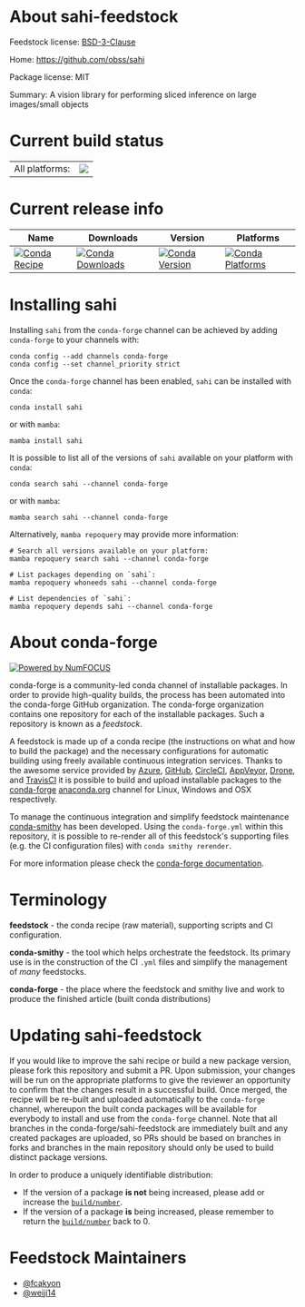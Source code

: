 About sahi-feedstock
====================

Feedstock license: [BSD-3-Clause](https://github.com/conda-forge/sahi-feedstock/blob/main/LICENSE.txt)

Home: https://github.com/obss/sahi

Package license: MIT

Summary: A vision library for performing sliced inference on large images/small objects

Current build status
====================


<table><tr><td>All platforms:</td>
    <td>
      <a href="https://dev.azure.com/conda-forge/feedstock-builds/_build/latest?definitionId=14119&branchName=main">
        <img src="https://dev.azure.com/conda-forge/feedstock-builds/_apis/build/status/sahi-feedstock?branchName=main">
      </a>
    </td>
  </tr>
</table>

Current release info
====================

| Name | Downloads | Version | Platforms |
| --- | --- | --- | --- |
| [![Conda Recipe](https://img.shields.io/badge/recipe-sahi-green.svg)](https://anaconda.org/conda-forge/sahi) | [![Conda Downloads](https://img.shields.io/conda/dn/conda-forge/sahi.svg)](https://anaconda.org/conda-forge/sahi) | [![Conda Version](https://img.shields.io/conda/vn/conda-forge/sahi.svg)](https://anaconda.org/conda-forge/sahi) | [![Conda Platforms](https://img.shields.io/conda/pn/conda-forge/sahi.svg)](https://anaconda.org/conda-forge/sahi) |

Installing sahi
===============

Installing `sahi` from the `conda-forge` channel can be achieved by adding `conda-forge` to your channels with:

```
conda config --add channels conda-forge
conda config --set channel_priority strict
```

Once the `conda-forge` channel has been enabled, `sahi` can be installed with `conda`:

```
conda install sahi
```

or with `mamba`:

```
mamba install sahi
```

It is possible to list all of the versions of `sahi` available on your platform with `conda`:

```
conda search sahi --channel conda-forge
```

or with `mamba`:

```
mamba search sahi --channel conda-forge
```

Alternatively, `mamba repoquery` may provide more information:

```
# Search all versions available on your platform:
mamba repoquery search sahi --channel conda-forge

# List packages depending on `sahi`:
mamba repoquery whoneeds sahi --channel conda-forge

# List dependencies of `sahi`:
mamba repoquery depends sahi --channel conda-forge
```


About conda-forge
=================

[![Powered by
NumFOCUS](https://img.shields.io/badge/powered%20by-NumFOCUS-orange.svg?style=flat&colorA=E1523D&colorB=007D8A)](https://numfocus.org)

conda-forge is a community-led conda channel of installable packages.
In order to provide high-quality builds, the process has been automated into the
conda-forge GitHub organization. The conda-forge organization contains one repository
for each of the installable packages. Such a repository is known as a *feedstock*.

A feedstock is made up of a conda recipe (the instructions on what and how to build
the package) and the necessary configurations for automatic building using freely
available continuous integration services. Thanks to the awesome service provided by
[Azure](https://azure.microsoft.com/en-us/services/devops/), [GitHub](https://github.com/),
[CircleCI](https://circleci.com/), [AppVeyor](https://www.appveyor.com/),
[Drone](https://cloud.drone.io/welcome), and [TravisCI](https://travis-ci.com/)
it is possible to build and upload installable packages to the
[conda-forge](https://anaconda.org/conda-forge) [anaconda.org](https://anaconda.org/)
channel for Linux, Windows and OSX respectively.

To manage the continuous integration and simplify feedstock maintenance
[conda-smithy](https://github.com/conda-forge/conda-smithy) has been developed.
Using the ``conda-forge.yml`` within this repository, it is possible to re-render all of
this feedstock's supporting files (e.g. the CI configuration files) with ``conda smithy rerender``.

For more information please check the [conda-forge documentation](https://conda-forge.org/docs/).

Terminology
===========

**feedstock** - the conda recipe (raw material), supporting scripts and CI configuration.

**conda-smithy** - the tool which helps orchestrate the feedstock.
                   Its primary use is in the construction of the CI ``.yml`` files
                   and simplify the management of *many* feedstocks.

**conda-forge** - the place where the feedstock and smithy live and work to
                  produce the finished article (built conda distributions)


Updating sahi-feedstock
=======================

If you would like to improve the sahi recipe or build a new
package version, please fork this repository and submit a PR. Upon submission,
your changes will be run on the appropriate platforms to give the reviewer an
opportunity to confirm that the changes result in a successful build. Once
merged, the recipe will be re-built and uploaded automatically to the
`conda-forge` channel, whereupon the built conda packages will be available for
everybody to install and use from the `conda-forge` channel.
Note that all branches in the conda-forge/sahi-feedstock are
immediately built and any created packages are uploaded, so PRs should be based
on branches in forks and branches in the main repository should only be used to
build distinct package versions.

In order to produce a uniquely identifiable distribution:
 * If the version of a package **is not** being increased, please add or increase
   the [``build/number``](https://docs.conda.io/projects/conda-build/en/latest/resources/define-metadata.html#build-number-and-string).
 * If the version of a package **is** being increased, please remember to return
   the [``build/number``](https://docs.conda.io/projects/conda-build/en/latest/resources/define-metadata.html#build-number-and-string)
   back to 0.

Feedstock Maintainers
=====================

* [@fcakyon](https://github.com/fcakyon/)
* [@weiji14](https://github.com/weiji14/)

